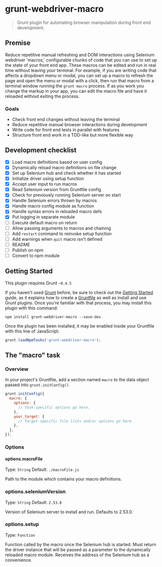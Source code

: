 # grunt-webdriver-macro

> Grunt plugin for automating browser manipulation during front end development.

## Premise
Reduce repetitive manual refreshing and DOM interactions using Selenium webdriver 'macros,' configurable chunks of code that you can use to set up the state of your front end app. These macros can be edited and run in real time without leaving your terminal. For example, if you are writing code that affects a dropdown menu or modal, you can set up a macro to refresh the page and open the menu or modal with a click, then run that macro from a terminal window running the `grunt macro` process. If as you work you change the markup in your app, you can edit the macro file and have it reloaded without exiting the process.

### Goals
- Check front end changes without leaving the terminal
- Reduce repetitive manual browser interactions during development
- Write code for front end tests in parallel with features
- Structure front end work in a TDD-like but more flexible way

## Development checklist
- [x] Load macro definitions based on user config
- [x] Dynamically reload macro definitions on file change
- [x] Set up Selenium hub and check whether it has started
- [x] Initialize driver using setup function
- [x] Accept user input to run macros
- [x] Read Selenium version from Gruntfile config
- [x] Check for previously running Selenium server on start
- [x] Handle Selenium errors thrown by macros
- [x] Handle macro config module as function
- [x] Handle syntax errors in reloaded macro defs
- [x] Put logging in separate module
- [ ] Execute default macro on return
- [ ] Allow passing arguments to macros and chaining
- [ ] Add `restart` command to reinvoke setup function
- [ ] Add warnings when `quit` macro isn't defined
- [ ] README
- [ ] Publish on npm
- [ ] Convert to npm module

## Getting Started
This plugin requires Grunt `~0.4.5`

If you haven't used [Grunt](http://gruntjs.com/) before, be sure to check out the [Getting Started](http://gruntjs.com/getting-started) guide, as it explains how to create a [Gruntfile](http://gruntjs.com/sample-gruntfile) as well as install and use Grunt plugins. Once you're familiar with that process, you may install this plugin with this command:

```shell
npm install grunt-webdriver-macro --save-dev
```

Once the plugin has been installed, it may be enabled inside your Gruntfile with this line of JavaScript:

```js
grunt.loadNpmTasks('grunt-webdriver-macro');
```

## The "macro" task

### Overview
In your project's Gruntfile, add a section named `macro` to the data object passed into `grunt.initConfig()`.

```js
grunt.initConfig({
  macro: {
    options: {
      // Task-specific options go here.
    },
    your_target: {
      // Target-specific file lists and/or options go here.
    },
  },
});
```

### Options

#### options.macroFile
Type: `String`
Default: `./macroFile.js`

Path to the module which contains your macro definitions.

### options.seleniumVersion
Type: `String`
Default: `2.53.0`

Version of Selenium server to install and run. Defaults to 2.53.0.

### options.setup
Type: `Function`

Function called by the macro once the Selenium hub is started. Must return the driver instance that will be passed as a parameter to the dynamically reloaded macro module. Receives the address of the Selenium hub as a convenience.
